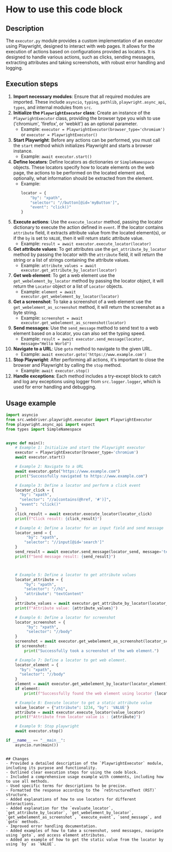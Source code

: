 How to use this code block
=========================================================================================

Description
-------------------------
The `executor.py` module provides a custom implementation of an executor using Playwright, designed to interact with web pages. It allows for the execution of actions based on configurations provided as locators. It is designed to handle various actions, such as clicks, sending messages, extracting attributes and taking screenshots, with robust error handling and logging.

Execution steps
-------------------------
1. **Import necessary modules**: Ensure that all required modules are imported. These include `asyncio`, `typing`, `pathlib`, `playwright.async_api`, `types`, and internal modules from `src`.
2. **Initialize the `PlaywrightExecutor` class**: Create an instance of the `PlaywrightExecutor` class, providing the browser type you wish to use ('chromium', 'firefox', or 'webkit') as an optional parameter.
    - Example: `executor = PlaywrightExecutor(browser_type='chromium')` or `executor = PlaywrightExecutor()`
3.  **Start Playwright**: Before any actions can be performed, you must call the `start` method which initializes Playwright and starts a browser instance.
    -   Example: `await executor.start()`
4.  **Define locators**: Define locators as dictionaries or `SimpleNamespace` objects. These locators specify how to locate elements on the web page, the actions to be performed on the located element and, optionally, what information should be extracted from the element.
    -   Example:
        ```python
        locator = {
            "by": "xpath",
            "selector": "//button[@id='myButton']",
            "event": "click()"
        }
        ```
5.  **Execute actions**: Use the `execute_locator` method, passing the locator dictionary to execute the action defined in `event`. If the locator contains `attribute` field, it extracts attribute value from the located element(s), or if the `by` is set to `VALUE`, then it will return static attribute value.
     -  Example: `result = await executor.execute_locator(locator)`
6. **Get attribute values**: To get attributes use the `get_attribute_by_locator` method by passing the locator with the `attribute` field, it will return the string or a list of strings containing the attribute values.
    - Example:  `attribute_values = await executor.get_attribute_by_locator(locator)`
7. **Get web element**: To get a web element use the `get_webelement_by_locator` method by passing the locator object, it will return the `Locator` object or a list of `Locator` objects.
    - Example: `element = await executor.get_webelement_by_locator(locator)`
8. **Get a screenshot**: To take a screenshot of a web element use the `get_webelement_as_screenshot` method, it will return the screenshot as a byte string.
    - Example: `screenshot = await executor.get_webelement_as_screenshot(locator)`
9.  **Send messages**: Use the `send_message` method to send text to a web element based on a locator, you can also set the typing speed.
     -   Example: `result = await executor.send_message(locator, message="Hello World")`
10. **Navigate to a URL**: Use `goto` method to navigate to the given URL.
    - Example: `await executor.goto('https://www.example.com')`
11. **Stop Playwright**: After performing all actions, it's important to close the browser and Playwright by calling the `stop` method.
    - Example: `await executor.stop()`
12. **Handle exceptions**: Each method includes a try-except block to catch and log any exceptions using logger from `src.logger.logger`, which is used for error handling and debugging.

Usage example
-------------------------
```python
import asyncio
from src.webdriver.playwright.executor import PlaywrightExecutor
from playwright.async_api import expect
from types import SimpleNamespace


async def main():
    # Example 1: Initialize and start the Playwright executor
    executor = PlaywrightExecutor(browser_type='chromium')
    await executor.start()

    # Example 2: Navigate to a URL
    await executor.goto("https://www.example.com")
    print("Successfully navigated to https://www.example.com")

    # Example 3: Define a locator and perform a click event
    locator_click = {
      "by": "xpath",
      "selector": "//a[contains(@href, '#')]",
      "event": "click()"
    }
    click_result = await executor.execute_locator(locator_click)
    print(f"Click result: {click_result}")

    # Example 4: Define a locator for an input field and send message
    locator_send = {
         "by": "xpath",
        "selector": "//input[@id='search']"
    }
    send_result = await executor.send_message(locator_send, message='test typing')
    print(f"Send message result: {send_result}")



    # Example 5: Define a locator to get attribute values
    locator_attribute = {
        "by": "xpath",
        "selector": "//h1",
        "attribute": "textContent"
    }
    attribute_values = await executor.get_attribute_by_locator(locator_attribute)
    print(f"Attribute value: {attribute_values}")

    # Example 6: Define a locator for screenshot
    locator_screenshot = {
         "by": "xpath",
         "selector": "//body"
    }
    screenshot = await executor.get_webelement_as_screenshot(locator_screenshot)
    if screenshot:
        print("Successfully took a screenshot of the web element.")

    # Example 7: Define a locator to get web element.
    locator_element = {
      "by": "xpath",
      "selector": "//body"
    }
    element = await executor.get_webelement_by_locator(locator_element)
    if element:
        print(f"Successfully found the web element using locator {locator_element}")

    # Example 8: Execute locator to get a static attribute value
    value_locator = {"attribute": 1234, "by": 'VALUE'}
    attribute = await executor.execute_locator(value_locator)
    print(f"Attribute from locator value is : {attribute}")

    # Example 9: Stop playwright
    await executor.stop()

if __name__ == "__main__":
    asyncio.run(main())

```
```

## Changes
- Provided a detailed description of the `PlaywrightExecutor` module, including its purpose and functionality.
- Outlined clear execution steps for using the code block.
- Included a comprehensive usage example with comments, including how to use all methods.
- Used specific terms for descriptions to be precise.
- Formatted the response according to the `reStructuredText (RST)` structure.
- Added explanations of how to use locators for different interactions.
- Added explanation for the `evaluate_locator`, `get_attribute_by_locator`, `get_webelement_by_locator`, `get_webelement_as_screenshot`, `execute_event`, `send_message`, and `goto` methods.
- Improved error handling documentation.
- Added examples of how to take a screenshot, send messages, navigate using `goto`, and access element attributes.
- Added an example of how to get the static value from the locator by using `by` as `VALUE`.
